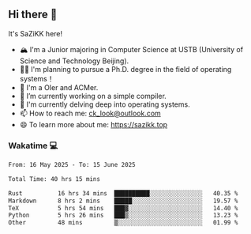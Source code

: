 ## Hi there 👋

It's SaZiKK here!

- 🏔️ I'm a Junior majoring in Computer Science  at USTB (University of Science and Technology Beijing).
- 🧑‍🎓 I'm planning to pursue a Ph.D. degree in the field of operating systems！
- 🚀 I'm a OIer and ACMer.
- 🔭 I’m currently working on a simple compiler.
- 🌱 I'm currently delving deep into operating systems.
- 📫 How to reach me: ck_look@outlook.com
- 😄 To learn more about me: https://sazikk.top

  
<!--
**SaZiKK/SaZiKK** is a ✨ _special_ ✨ repository because its `README.md` (this file) appears on your GitHub profile.

Here are some ideas to get you started:

- 🔭 I’m currently working on ...
- 🌱 I’m currently learning ...
- 👯 I’m looking to collaborate on ...
- 🤔 I’m looking for help with ...
- 💬 Ask me about ...
- 📫 How to reach me: ...
- 😄 Pronouns: ...
- ⚡ Fun fact: ...
-->

### Wakatime 💻

<!--START_SECTION:waka-->

```txt
From: 16 May 2025 - To: 15 June 2025

Total Time: 40 hrs 15 mins

Rust          16 hrs 34 mins  ██████████░░░░░░░░░░░░░░░   40.35 %
Markdown      8 hrs 2 mins    █████░░░░░░░░░░░░░░░░░░░░   19.57 %
TeX           5 hrs 54 mins   ███▓░░░░░░░░░░░░░░░░░░░░░   14.40 %
Python        5 hrs 26 mins   ███▒░░░░░░░░░░░░░░░░░░░░░   13.23 %
Other         48 mins         ▒░░░░░░░░░░░░░░░░░░░░░░░░   01.99 %
```

<!--END_SECTION:waka-->
